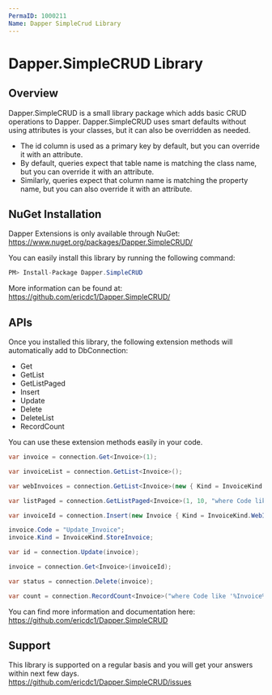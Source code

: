 ```yaml
---
PermaID: 1000211
Name: Dapper SimpleCrud Library
---
```


# Dapper.SimpleCRUD Library

## Overview
Dapper.SimpleCRUD is a small library package which adds basic CRUD operations to Dapper. Dapper.SimpleCRUD uses smart defaults without using attributes is your classes, but it can also be overridden as needed.

- The id column is used as a primary key by default, but you can override it with an attribute.
- By default, queries expect that table name is matching the class name, but you can override it with an attribute.
- Similarly, queries expect that column name is matching the property name, but you can also override it with an attribute.

## NuGet Installation
Dapper Extensions is only available through NuGet: <a href="https://www.nuget.org/packages/Dapper.SimpleCRUD/" target="_blank">https://www.nuget.org/packages/Dapper.SimpleCRUD/</a>

You can easily install this library by running the following command:

```csharp
PM> Install-Package Dapper.SimpleCRUD 
```

More information can be found at: <a href="https://github.com/ericdc1/Dapper.SimpleCRUD/" target="_blank">https://github.com/ericdc1/Dapper.SimpleCRUD/</a>

## APIs
Once you installed this library, the following extension methods will automatically add to DbConnection:

- Get
- GetList
- GetListPaged
- Insert
- Update
- Delete
- DeleteList
- RecordCount

You can use these extension methods easily in your code.

```csharp
var invoice = connection.Get<Invoice>(1);

var invoiceList = connection.GetList<Invoice>();

var webInvoices = connection.GetList<Invoice>(new { Kind = InvoiceKind.WebInvoice });

var listPaged = connection.GetListPaged<Invoice>(1, 10, "where Code like '%Invoice%'", "Code desc");

var invoiceId = connection.Insert(new Invoice { Kind = InvoiceKind.WebInvoice, Code = "Insert_Single_1" });

invoice.Code = "Update_Invoice";
invoice.Kind = InvoiceKind.StoreInvoice;

var id = connection.Update(invoice);

invoice = connection.Get<Invoice>(invoiceId);

var status = connection.Delete(invoice);

var count = connection.RecordCount<Invoice>("where Code like '%Invoice%'");
```

You can find more information and documentation here: <a href="https://github.com/ericdc1/Dapper.SimpleCRUD/" target="_blank">https://github.com/ericdc1/Dapper.SimpleCRUD</a>

## Support
This library is supported on a regular basis and you will get your answers within next few days. <a href="https://github.com/ericdc1/Dapper.SimpleCRUD/issues/">https://github.com/ericdc1/Dapper.SimpleCRUD/issues</a>